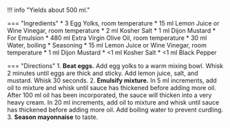 !!! info "Yields about 500 ml."

=== "Ingredients"
    * 3 Egg Yolks, room temperature
    * 15 ml Lemon Juice or Wine Vinegar, room temperature
    * 2 ml Kosher Salt
    * 1 ml Dijon Mustard
    * For Emulsion
        * 480 ml Extra Virgin Olive Oil, room temperature
        * 30 ml Water, boiling
    * Seasoning
        * 15 ml Lemon Juice or Wine Vinegar, room temperature
        * 1 ml Dijon Mustard
        * <1 ml Kosher Salt
        * <1 ml Black Pepper

=== "Directions"
    1. **Beat eggs.** Add egg yolks to a warm mixing bowl. Whisk 2 minutes until eggs are thick and sticky. Add lemon juice, salt, and mustard. Whisk 30 seconds.
    2. **Emulsify mixture.** In 5 ml increments, add oil to mixture and whisk until sauce has thickened before adding more oil. After 100 ml oil has been incorporated, the sauce will thicken into a very heavy cream. In 20 ml increments, add oil to mixture and whisk until sauce has thickened before adding more oil. Add boiling water to prevent curdling.
    3. **Season mayonnaise** to taste.

[^1]:
    A few alterations to Julia Child's recipe in [Mastering the Art of French Cooking](https://www.amazon.com/Mastering-Art-French-Cooking-Vol/dp/0375413405).
